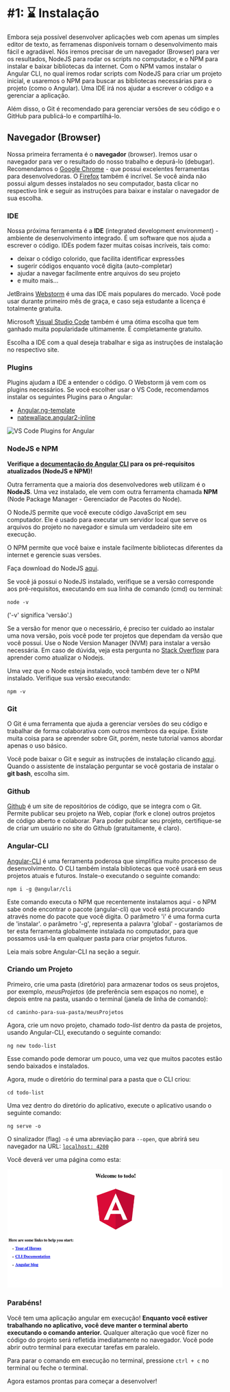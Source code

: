 # \#1: ⌛ Instalação

Embora seja possível desenvolver aplicações web com apenas um simples editor de texto, as ferramenas  disponíveis tornam o desenvolvimento mais fácil e agradável. Nós iremos precisar de um navegador (Browser) para ver os resultados, NodeJS para rodar os scripts no computador, e o NPM para instalar e baixar bibliotecas da internet.
Com o NPM vamos instalar o Angular CLI, no qual iremos rodar scripts com NodeJS para criar um projeto inicial, e usaremos o NPM para buscar as bibliotecas necessárias para o projeto (como o Angular). Uma IDE irá nos ajudar a escrever o código e a gerenciar a aplicação.

Além disso, o Git é recomendado para gerenciar versões de seu código e o GitHub para publicá-lo e compartilhá-lo.

## Navegador (Browser)

Nossa primeira ferramenta é o **navegador** (browser). Iremos usar o navegador para ver o resultado do nosso trabalho e depurá-lo (debugar). Recomendamos o [Google Chrome](https://www.google.com/chrome/browser/desktop/) - que possui excelentes ferramentas para desenvolvedoras. O [Firefox](https://www.mozilla.org/en-US/firefox/new/) também é incrível. Se você ainda não possui algum desses instalados no seu computador, basta clicar no respectivo link e seguir as instruções para baixar e instalar o navegador de sua escolha.

### IDE

Nossa próxima ferramenta é a **IDE** (integrated development environment) - ambiente de desenvolvimento integrado. É um software que nos ajuda a escrever o código. IDEs podem fazer muitas coisas incríveis, tais como:

* deixar o código colorido, que facilita identificar expressões
* sugerir códigos enquanto você digita (auto-completar)
* ajudar a navegar facilmente entre arquivos do seu projeto
* e muito mais...

JetBrains [Webstorm](https://www.jetbrains.com/webstorm/download/) é uma das IDE mais populares do mercado. Você pode usar durante primeiro mês de graça, e caso seja estudante a licença é totalmente gratuita.

Microsoft [Visual Studio Code](https://code.visualstudio.com/) também é uma ótima escolha que tem ganhado muita popularidade ultimamente. É completamente gratuito.

Escolha a IDE com a qual deseja trabalhar e siga as instruções de instalação no respectivo site.

### **Plugins**

Plugins ajudam a IDE a entender o código. O Webstorm já vem com os plugins necessários. Se você escolher usar o VS Code, recomendamos instalar os seguintes Plugins para o Angular:

- [Angular.ng-template](https://marketplace.visualstudio.com/items?itemName=Angular.ng-template)
- [natewallace.angular2-inline](https://marketplace.visualstudio.com/items?itemName=natewallace.angular2-inline)

![VS Code Plugins for Angular](https://github.com/ng-girls/todo-list-tutorial/raw/master/assets/VS-Code-Plugins.png)

### NodeJS e NPM

**Verifique a [documentação do Angular CLI](https://github.com/angular/angular-cli#prerequisites) para os pré-requisitos atualizados (NodeJS e NPM)!**

Outra ferramenta que a maioria dos desenvolvedores web utilizam é o **NodeJS**. Uma vez instalado, ele vem com outra ferramenta chamada **NPM** (Node Package Manager - Gerenciador de Pacotes do Node).

O NodeJS permite que você execute código JavaScript em seu computador. Ele é usado para executar um servidor local que serve os arquivos do projeto no navegador e simula um verdadeiro site em execução.

O NPM permite que você baixe e instale facilmente bibliotecas diferentes da internet e gerencie suas versões.

Faça download do NodeJS [aqui](https://nodejs.org/en/).

Se você já possui o NodeJS instalado, verifique se a versão corresponde aos pré-requisitos, executando em sua linha de comando (cmd) ou terminal:

```
node -v
```
\('-v' significa 'versão'.\)  

Se a versão for menor que o necessário, é preciso ter cuidado ao instalar uma nova versão, pois você pode ter projetos que dependam da versão que você possui. Use o Node Version Manager (NVM) para instalar a versão necessária. Em caso de dúvida, veja esta pergunta no [Stack Overflow](https://stackoverflow.com/questions/8191459/how-do-i-update-node-js) para aprender como atualizar o Nodejs.

Uma vez que o Node esteja instalado, você também deve ter o NPM instalado. Verifique sua versão executando:

```
npm -v
```

### Git

O Git é uma ferramenta que ajuda a gerenciar versões do seu código e trabalhar de forma colaborativa com outros membros da equipe. Existe muita coisa para se aprender sobre Git, porém, neste tutorial vamos abordar apenas o uso básico.

Você pode baixar o Git e seguir as instruções de instalação clicando [aqui](https://git-scm.com/).
Quando o assistente de instalação perguntar se você gostaria de instalar o **git bash**, escolha sim.

### Github

[Github](https://github.com/) é um site de repositórios de código, que se integra com o Git. Permite publicar seu projeto na Web, copiar (fork e clone) outros projetos de código aberto e colaborar. Para poder publicar seu projeto, certifique-se de criar um usuário no site do Github (gratuitamente, é claro).

### Angular-CLI

[Angular-CLI](https://github.com/angular/angular-cli) é uma ferramenta poderosa que simplifica muito processo de desenvolvimento. O CLI também instala bibliotecas que você usará em seus projetos atuais e futuros. Instale-o executando o seguinte comando:

```
npm i -g @angular/cli
```

Este comando executa o NPM que recentemente instalamos aqui - o NPM sabe onde encontrar o pacote (angular-cli) que você está procurando através nome do pacote que você digita.
O parâmetro 'i' é uma forma curta de 'instalar'.
o parâmetro '-g', representa a palavra 'global' - gostaríamos de ter esta ferramenta globalmente instalada no computador, para que possamos usá-la em qualquer pasta para criar projetos futuros.

Leia mais sobre Angular-CLI na seção a seguir.

### Criando um Projeto

Primeiro, crie uma pasta (diretório) para armazenar todos os seus projetos, por exemplo, _meusProjetos_ (de preferência sem espaços no nome), e depois entre na pasta, usando o terminal (janela de linha de comando):

```
cd caminho-para-sua-pasta/meusProjetos
```

Agora, crie um novo projeto, chamado _todo-list_ dentro da pasta de projetos, usando Angular-CLI, executando o seguinte comando:

```
ng new todo-list 
```

Esse comando pode demorar um pouco, uma vez que muitos pacotes estão sendo baixados e instalados.

Agora, mude o diretório do terminal para a pasta que o CLI criou:

```
cd todo-list
```

Uma vez dentro do diretório do aplicativo, execute o aplicativo usando o seguinte comando:

```
ng serve -o
```

O sinalizador (flag) `-o` é uma abreviação para `--open`, que abrirá seu navegador na URL: [`localhost: 4200`](http://localhost:4200)

Você deverá ver uma página como esta:

![Tela de boas vindas padrão da aplicação Angular iniciada com a CLI](./assets/installation-result.png)

### Parabéns!

Você tem uma aplicação angular em execução! **Enquanto você estiver trabalhando no aplicativo, você deve manter o terminal aberto executando o comando anterior.** Qualquer alteração que você fizer no código do projeto será refletida imediatamente no navegador.
Você pode abrir outro terminal para executar tarefas em paralelo.

Para parar o comando em execução no terminal, pressione `ctrl + c` no terminal ou feche o terminal.

Agora estamos prontas para começar a desenvolver!
